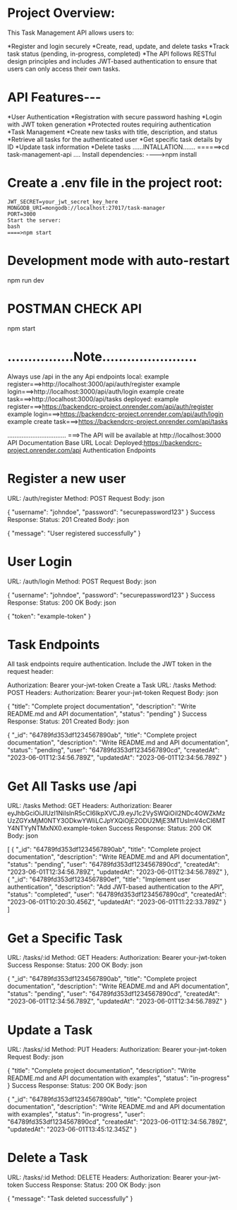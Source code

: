 
# Project Overview:
This Task Management API allows users to:

*Register and login securely
*Create, read, update, and delete tasks
*Track task status (pending, in-progress, completed)
*The API follows RESTful design principles and includes JWT-based authentication to ensure that users can only access their own tasks.

# API Features---
*User Authentication
*Registration with secure password hashing
*Login with JWT token generation
*Protected routes requiring authentication
*Task Management
*Create new tasks with title, description, and status
*Retrieve all tasks for the authenticated user
*Get specific task details by ID
*Update task information
*Delete tasks
......INTALLATION.......
======>cd task-management-api
....
Install dependencies:
---->npm install

# Create a .env file in the project root:


    JWT_SECRET=your_jwt_secret_key_here
    MONGODB_URI=mongodb://localhost:27017/task-manager
    PORT=3000
    Start the server:
    bash
    ====>npm start


# Development mode with auto-restart
npm run dev

# POSTMAN CHECK API
npm start

# ................Note.......................

Always use /api in the any Api endpoints
local:
example register===>http://localhost:3000/api/auth/register
example login===>http://localhost:3000/api/auth/login
example create task===>http://localhost:3000/api/tasks
deployed:
example register===>https://backendcrc-project.onrender.com/api/auth/register
example login===>https://backendcrc-project.onrender.com/api/auth/login
example create task===>https://backendcrc-project.onrender.com/api/tasks

.................................
===>The API will be available at http://localhost:3000
API Documentation
Base URL
Local: 
Deployed:https://backendcrc-project.onrender.com/api
Authentication Endpoints
# Register a new user
URL: /auth/register
Method: POST
Request Body:
json


{
  "username": "johndoe",
  "password": "securepassword123"
}
Success Response:
Status: 201 Created
Body:
json


{
  "message": "User registered successfully"
}
# User Login
URL: /auth/login
Method: POST
Request Body:
json


{
  "username": "johndoe",
  "password": "securepassword123"
}
Success Response:
Status: 200 OK
Body:
json


{
  "token": "example-token"
}
# Task Endpoints
All task endpoints require authentication. Include the JWT token in the request header:



Authorization: Bearer your-jwt-token
Create a Task
URL: /tasks
Method: POST
Headers: Authorization: Bearer your-jwt-token
Request Body:
json


{
  "title": "Complete project documentation",
  "description": "Write README.md and API documentation",
  "status": "pending"
}
Success Response:
Status: 201 Created
Body:
json


{
  "_id": "64789fd353df1234567890ab",
  "title": "Complete project documentation",
  "description": "Write README.md and API documentation",
  "status": "pending",
  "user": "64789fd353df1234567890cd",
  "createdAt": "2023-06-01T12:34:56.789Z",
  "updatedAt": "2023-06-01T12:34:56.789Z"
}
# Get All Tasks use /api
URL: /tasks
Method: GET
Headers: Authorization: Bearer eyJhbGciOiJIUzI1NiIsInR5cCI6IkpXVCJ9.eyJ1c2VySWQiOiI2NDc4OWZkMzUzZGYxMjM0NTY3ODkwYWIiLCJpYXQiOjE2ODU2MjE3MTUsImV4cCI6MTY4NTYyNTMxNX0.example-token
Success Response:
Status: 200 OK
Body:
json


[
  {
    "_id": "64789fd353df1234567890ab",
    "title": "Complete project documentation",
    "description": "Write README.md and API documentation",
    "status": "pending",
    "user": "64789fd353df1234567890cd",
    "createdAt": "2023-06-01T12:34:56.789Z",
    "updatedAt": "2023-06-01T12:34:56.789Z"
  },
  {
    "_id": "64789fd353df1234567890ef",
    "title": "Implement user authentication",
    "description": "Add JWT-based authentication to the API",
    "status": "completed",
    "user": "64789fd353df1234567890cd",
    "createdAt": "2023-06-01T10:20:30.456Z",
    "updatedAt": "2023-06-01T11:22:33.789Z"
  }
]
# Get a Specific Task
URL: /tasks/:id
Method: GET
Headers: Authorization: Bearer your-jwt-token
Success Response:
Status: 200 OK
Body:
json


{
  "_id": "64789fd353df1234567890ab",
  "title": "Complete project documentation",
  "description": "Write README.md and API documentation",
  "status": "pending",
  "user": "64789fd353df1234567890cd",
  "createdAt": "2023-06-01T12:34:56.789Z",
  "updatedAt": "2023-06-01T12:34:56.789Z"
}
# Update a Task
URL: /tasks/:id
Method: PUT
Headers: Authorization: Bearer your-jwt-token
Request Body:
json


{
  "title": "Complete project documentation",
  "description": "Write README.md and API documentation with examples",
  "status": "in-progress"
}
Success Response:
Status: 200 OK
Body:
json


{
  "_id": "64789fd353df1234567890ab",
  "title": "Complete project documentation",
  "description": "Write README.md and API documentation with examples",
  "status": "in-progress",
  "user": "64789fd353df1234567890cd",
  "createdAt": "2023-06-01T12:34:56.789Z",
  "updatedAt": "2023-06-01T13:45:12.345Z"
}
#  Delete a Task
URL: /tasks/:id
Method: DELETE
Headers: Authorization: Bearer your-jwt-token
Success Response:
Status: 200 OK
Body:
json


{
  "message": "Task deleted successfully"
}


